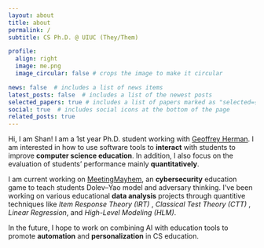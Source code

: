 ```yaml
---
layout: about
title: about
permalink: /
subtitle: CS Ph.D. @ UIUC (They/Them)

profile:
  align: right
  image: me.png
  image_circular: false # crops the image to make it circular

news: false  # includes a list of news items
latest_posts: false  # includes a list of the newest posts
selected_papers: true # includes a list of papers marked as "selected={true}"
social: true  # includes social icons at the bottom of the page
related_posts: true
---
```


Hi, I am Shan! I am a 1st year Ph.D. student working with [Geoffrey Herman](http://publish.illinois.edu/glherman/). I am interested in how to use software tools to **interact** with students to improve **computer science education**. In addition, I also focus on the evaluation of students’ performance mainly **quantitatively**.

I am current working on [MeetingMayhem](https://github.com/UMBC-MeetingMayhem/MeetingMayhem), an **cybersecurity** education game to teach students Dolev–Yao model and adversary thinking. I've been working on various educational **data analysis** projects through quantitive techniques like *Item Response Theory (IRT)* , *Classical Test Theory (CTT)* , *Linear Regression*, and *High-Level Modeling (HLM)*.

In the future, I hope to work on combining AI with education tools to promote **automation** and **personalization** in CS education. 

